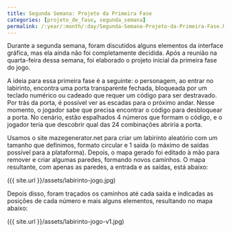 ```yaml
---
title: Segunda Semana: Projeto da Primeira Fase
categories: [projeto_de_fase, segunda_semana]
permalink: /:year/:month/:day/Segunda-Semana-Projeto-da-Primeira-Fase.html
---
```


Durante a segunda semana, foram discutidos alguns elementos da interface gráfica, mas ela ainda não foi completamente decidida. Após a reunião na quarta-feira dessa semana, foi elaborado o projeto inicial da primeira fase do jogo. 

A ideia para essa primeira fase é a seguinte: o personagem, ao entrar no labirinto, encontra uma porta transparente fechada, bloqueada por um teclado numérico ou cadeado que requer um código para ser destravado. Por trás da porta, é possível ver as escadas para o próximo andar. Nesse momento, o jogador sabe que precisa encontrar o código para desbloquear a porta. No cenário, estão espalhados 4 números que formam o código, e o jogador teria que descobrir qual das 24 combinações abriria a porta.

Usamos o site mazegenerator.net para criar um labirinto aleatório com um tamanho que definimos, formato circular e 1 saída (o máximo de saídas possível para a plataforma). Depois, o mapa gerado foi editado à mão para remover e criar algumas paredes, formando novos caminhos. O mapa resultante, com apenas as paredes, a entrada e as saídas, está abaixo:

({{ site.url }}/assets/labirinto-jogo.jpg)

Depois disso, foram traçados os caminhos até cada saída e indicadas as posições de cada número e mais alguns elementos, resultando no mapa abaixo:

({{ site.url }}/assets/labirinto-jogo-v1.jpg)
